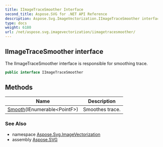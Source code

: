 ```yaml
---
title: IImageTraceSmoother Interface
second_title: Aspose.SVG for .NET API Reference
description: Aspose.Svg.ImageVectorization.IImageTraceSmoother interface. The IImageTraceSmoother interface is responsible for smoothing trace
type: docs
weight: 6180
url: /net/aspose.svg.imagevectorization/iimagetracesmoother/
---
```

## IImageTraceSmoother interface

The IImageTraceSmoother interface is responsible for smoothing trace.

```csharp
public interface IImageTraceSmoother
```

## Methods

| Name | Description |
| --- | --- |
| [Smooth](../../aspose.svg.imagevectorization/iimagetracesmoother/smooth/)(IEnumerable&lt;PointF&gt;) | Smoothes trace. |

### See Also

* namespace [Aspose.Svg.ImageVectorization](../../aspose.svg.imagevectorization/)
* assembly [Aspose.SVG](../../)
